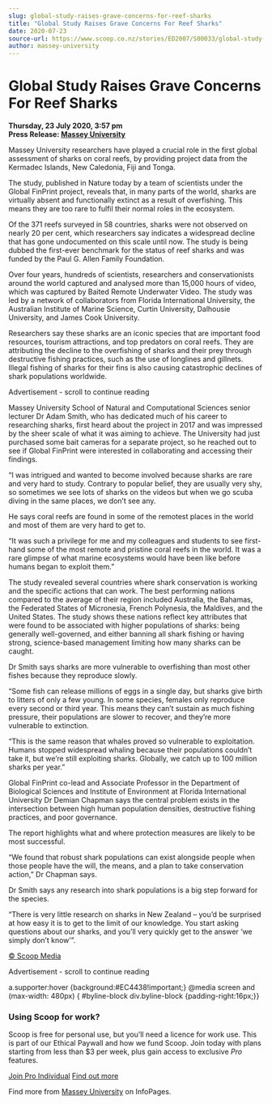 ```yaml
---
slug: global-study-raises-grave-concerns-for-reef-sharks
title: "Global Study Raises Grave Concerns For Reef Sharks"
date: 2020-07-23
source-url: https://www.scoop.co.nz/stories/ED2007/S00033/global-study-raises-grave-concerns-for-reef-sharks.htm
author: massey-university
---
```

Global Study Raises Grave Concerns For Reef Sharks
==================================================

**Thursday, 23 July 2020, 3:57 pm**  
**Press Release: [Massey University](https://info.scoop.co.nz/Massey_University)**

Massey University researchers have played a crucial role in the first global assessment of sharks on coral reefs, by providing project data from the Kermadec Islands, New Caledonia, Fiji and Tonga.

The study, published in Nature today by a team of scientists under the Global FinPrint project, reveals that, in many parts of the world, sharks are virtually absent and functionally extinct as a result of overfishing. This means they are too rare to fulfil their normal roles in the ecosystem.

Of the 371 reefs surveyed in 58 countries, sharks were not observed on nearly 20 per cent, which researchers say indicates a widespread decline that has gone undocumented on this scale until now. The study is being dubbed the first-ever benchmark for the status of reef sharks and was funded by the Paul G. Allen Family Foundation.

Over four years, hundreds of scientists, researchers and conservationists around the world captured and analysed more than 15,000 hours of video, which was captured by Baited Remote Underwater Video. The study was led by a network of collaborators from Florida International University, the Australian Institute of Marine Science, Curtin University, Dalhousie University, and James Cook University.

Researchers say these sharks are an iconic species that are important food resources, tourism attractions, and top predators on coral reefs. They are attributing the decline to the overfishing of sharks and their prey through destructive fishing practices, such as the use of longlines and gillnets. Illegal fishing of sharks for their fins is also causing catastrophic declines of shark populations worldwide.

Advertisement - scroll to continue reading





Massey University School of Natural and Computational Sciences senior lecturer Dr Adam Smith, who has dedicated much of his career to researching sharks, first heard about the project in 2017 and was impressed by the sheer scale of what it was aiming to achieve. The University had just purchased some bait cameras for a separate project, so he reached out to see if Global FinPrint were interested in collaborating and accessing their findings.

“I was intrigued and wanted to become involved because sharks are rare and very hard to study. Contrary to popular belief, they are usually very shy, so sometimes we see lots of sharks on the videos but when we go scuba diving in the same places, we don’t see any.

He says coral reefs are found in some of the remotest places in the world and most of them are very hard to get to.

“It was such a privilege for me and my colleagues and students to see first-hand some of the most remote and pristine coral reefs in the world. It was a rare glimpse of what marine ecosystems would have been like before humans began to exploit them.”

The study revealed several countries where shark conservation is working and the specific actions that can work. The best performing nations compared to the average of their region included Australia, the Bahamas, the Federated States of Micronesia, French Polynesia, the Maldives, and the United States. The study shows these nations reflect key attributes that were found to be associated with higher populations of sharks: being generally well-governed, and either banning all shark fishing or having strong, science-based management limiting how many sharks can be caught.

Dr Smith says sharks are more vulnerable to overfishing than most other fishes because they reproduce slowly.

“Some fish can release millions of eggs in a single day, but sharks give birth to litters of only a few young. In some species, females only reproduce every second or third year. This means they can’t sustain as much fishing pressure, their populations are slower to recover, and they’re more vulnerable to extinction.

“This is the same reason that whales proved so vulnerable to exploitation. Humans stopped widespread whaling because their populations couldn’t take it, but we’re still exploiting sharks. Globally, we catch up to 100 million sharks per year.”

Global FinPrint co-lead and Associate Professor in the Department of Biological Sciences and Institute of Environment at Florida International University Dr Demian Chapman says the central problem exists in the intersection between high human population densities, destructive fishing practices, and poor governance.

The report highlights what and where protection measures are likely to be most successful.

“We found that robust shark populations can exist alongside people when those people have the will, the means, and a plan to take conservation action,” Dr Chapman says.

Dr Smith says any research into shark populations is a big step forward for the species.

“There is very little research on sharks in New Zealand – you’d be surprised at how easy it is to get to the limit of our knowledge. You start asking questions about our sharks, and you’ll very quickly get to the answer ‘we simply don’t know’”.

[© Scoop Media](http://www.scoop.co.nz/about/terms.html)  

Advertisement - scroll to continue reading



a.supporter:hover {background:#EC4438!important;} @media screen and (max-width: 480px) { #byline-block div.byline-block {padding-right:16px;}}

### Using Scoop for work?

Scoop is free for personal use, but you’ll need a licence for work use. This is part of our Ethical Paywall and how we fund Scoop. Join today with plans starting from less than $3 per week, plus gain access to exclusive _Pro_ features.  
  
[Join Pro Individual](https://pro.scoop.co.nz/Individual/?from=ProIn24) [Find out more](https://pro.scoop.co.nz/using-scoop-for-work/?from=ProIn24)

Find more from [Massey University](https://info.scoop.co.nz/Massey_University) on InfoPages.